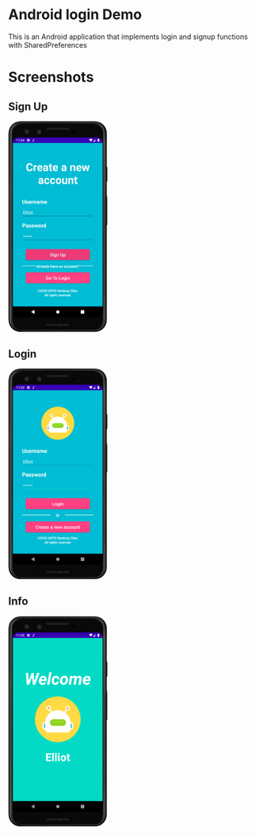 # Android login Demo
This is an Android application that implements login and signup functions with SharedPreferences

# Screenshots
## Sign Up 
<img width="200px" height=auto src="https://github.com/ErGouBigDevil/Android-Login-Demo/blob/master/img/screenshot_0.png" alt="Screenshot"/></br>
## Login 
<img width="200px" height=auto src="https://github.com/ErGouBigDevil/Android-Login-Demo/blob/master/img/screenshot_1.png" alt="Screenshot"/></br>
## Info
<img width="200px" height=auto src="https://github.com/ErGouBigDevil/Android-Login-Demo/blob/master/img/screenshot_2.png" alt="Screenshot"/></br>
